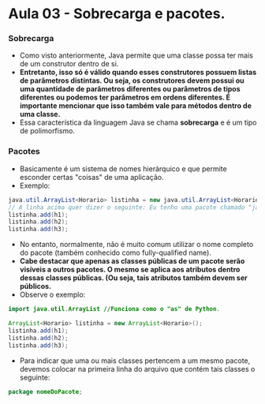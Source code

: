 # Aula 03 - Sobrecarga e pacotes.

### Sobrecarga
* Como visto anteriormente, Java permite que uma classe possa ter mais de um construtor dentro de si.
* __Entretanto, isso só é válido quando esses construtores possuem listas de parâmetros distintas. Ou seja, os construtores devem possui ou uma quantidade de parâmetros diferentes ou parâmetros de tipos diferentes ou podemos ter parâmetros em ordens diferentes. É importante mencionar que isso também vale para métodos dentro de uma classe.__
* Essa característica da linguagem Java se chama __sobrecarga__ e é um tipo de polimorfismo.

### Pacotes
* Basicamente é um sistema de nomes hierárquico e que permite esconder certas "coisas" de uma aplicação.
* Exemplo:
```java
java.util.ArrayList<Horario> listinha = new java.util.ArrayList<Horario>();
// A linha acima quer dizer o seguinte: Eu tenho uma pacote chamado "java", dentro do qual existe um pacote chamado "util", dentro do qual existe uma classe chamada "ArrayList".
listinha.add(h1);
listinha.add(h2);
listinha.add(h3);
```
* No entanto, normalmente, não é muito comum utilizar o nome completo do pacote (também conhecido como fully-qualified name).
* __Cabe destacar que apenas as classes públicas de um pacote serão visíveis a outros pacotes. O mesmo se aplica aos atributos dentro dessas classes públicas. (Ou seja, tais atributos também devem ser públicos.__
* Observe o exemplo:
```java
import java.util.ArrayList //Funciona como o "as" de Python.

ArrayList<Horario> listinha = new ArrayList<Horario>();
listinha.add(h1);
listinha.add(h2);
listinha.add(h3);
```
* Para indicar que uma ou mais classes pertencem a um mesmo pacote, devemos colocar na primeira linha do arquivo que contém tais classes o seguinte:
```java
package nomeDoPacote;
```

